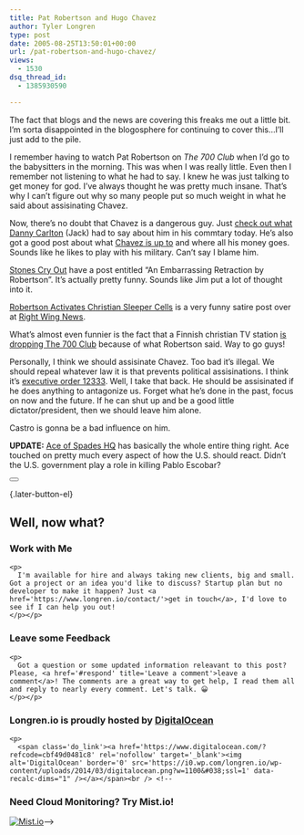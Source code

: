 ```yaml
---
title: Pat Robertson and Hugo Chavez
author: Tyler Longren
type: post
date: 2005-08-25T13:50:01+00:00
url: /pat-robertson-and-hugo-chavez/
views:
  - 1530
dsq_thread_id:
  - 1385930590

---
```

The fact that blogs and the news are covering this freaks me out a little bit. I&#8217;m sorta disappointed in the blogosphere for continuing to cover this&#8230;I&#8217;ll just add to the pile.

I remember having to watch Pat Robertson on _The 700 Club_ when I&#8217;d go to the babysitters in the morning. This was when I was really little. Even then I remember not listening to what he had to say. I knew he was just talking to get money for god. I&#8217;ve always thought he was pretty much insane. That&#8217;s why I can&#8217;t figure out why so many people put so much weight in what he said about assisinating Chavez.

Now, there&#8217;s no doubt that Chavez is a dangerous guy. Just [check out what Danny Carlton][1] (Jack) had to say about him in his commtary today. He&#8217;s also got a good post about what [Chavez is up to][2] and where all his money goes. Sounds like he likes to play with his military. Can&#8217;t say I blame him.

[Stones Cry Out][3] have a post entitled &#8220;An Embarrassing Retraction by Robertson&#8221;. It&#8217;s actually pretty funny. Sounds like Jim put a lot of thought into it.

[Robertson Activates Christian Sleeper Cells][4] is a very funny satire post over at [Right Wing News][5].

What&#8217;s almost even funnier is the fact that a Finnish christian TV station [is dropping The 700 Club][6] because of what Robertson said. Way to go guys!

Personally, I think we should assisinate Chavez. Too bad it&#8217;s illegal. We should repeal whatever law it is that prevents political assisinations. I think it&#8217;s [executive order 12333][7]. Well, I take that back. He should be assisinated if he does anything to antagonize us. Forget what he&#8217;s done in the past, focus on now and the future. If he can shut up and be a good little dictator/president, then we should leave him alone.

Castro is gonna be a bad influence on him.

**UPDATE:** [Ace of Spades HQ][8] has basically the whole entire thing right. Ace touched on pretty much every aspect of how the U.S. should react. Didn&#8217;t the U.S. government play a role in killing Pablo Escobar? 

<div class="wpulike wpulike-default " >
  <div class="wp_ulike_general_class wp_ulike_is_not_liked">
    <button type="button"
					aria-label="Like Button"
					data-ulike-id="1980"
					data-ulike-nonce="a84ce2b34b"
					data-ulike-type="likeThis"
					data-ulike-template="wpulike-default"
					data-ulike-display-likers="0"
					data-ulike-disable-pophover="0"
					class="wp_ulike_btn wp_ulike_put_image wp_likethis_1980"></button><span class="count-box"></span>
  </div>
</div>

[][9]{.later-button-el}

<div class='what-next'>
  <h2>
    Well, now what?
  </h2>
  
  <div class='hire'>
    <h3>
      Work with Me
    </h3>
    
    <p>
      I'm available for hire and always taking new clients, big and small. Got a project or an idea you'd like to discuss? Startup plan but no developer to make it happen? Just <a href='https://www.longren.io/contact/'>get in touch</a>, I'd love to see if I can help you out!
    </p></p>
  </div>
  
  <div class='hire'>
    <h3>
      Leave some Feedback
    </h3>
    
    <p>
      Got a question or some updated information releavant to this post? Please, <a href='#respond' title='Leave a comment'>leave a comment</a>! The comments are a great way to get help, I read them all and reply to nearly every comment. Let's talk. 😀
    </p></p>
  </div>
  
  <div class='now-what-bottom-ad'>
    <h3>
      Longren.io is proudly hosted by <a href='https://www.digitalocean.com/?refcode=cbf49d0481c8'>DigitalOcean</a>
    </h3>
    
    <p>
      <span class='do_link'><a href='https://www.digitalocean.com/?refcode=cbf49d0481c8' rel='nofollow' target='_blank'><img alt='DigitalOcean' border='0' src='https://i0.wp.com/longren.io/wp-content/uploads/2014/03/digitalocean.png?w=1100&#038;ssl=1' data-recalc-dims="1" /></a></span><br /> <!--

<h3>Need Cloud Monitoring? Try Mist.io!</h3>

<span class='do_link'><a href='http://mist.io/?ref=tyler' rel='nofollow' target='_blank'><img alt='Mist.io' border='0' src='https://i0.wp.com/longren.io/wp-content/uploads/2014/04/mistio.jpg?w=1100&#038;ssl=1' data-recalc-dims="1"></a></span>--></div> </div>

 [1]: http://jacklewis.net/weblog/archives/2005/08/commentaries_39.php
 [2]: http://jacklewis.net/weblog/archives/2005/08/whats_chavez_up.php
 [3]: http://www.stonescryout.org/archives/2005/08/an_embarrassing.html
 [4]: http://www.rightwingnews.com/archives/week_2005_08_21.PHP#004308
 [5]: http://www.rightwingnews.com
 [6]: http://www.finlandforthought.net/index.php?p=866
 [7]: http://www.cia.gov/cia/information/eo12333.html#2.11
 [8]: http://ace.mu.nu/archives/113947.php
 [9]: #